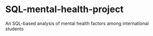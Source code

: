 # SQL-mental-health-project
An SQL-based analysis of mental health factors among international students
